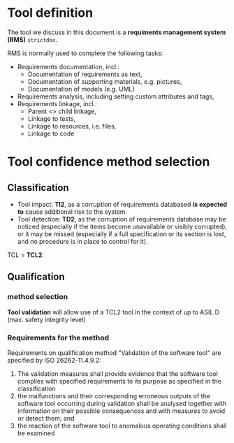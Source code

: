 # Tool definition
The tool we discuss in this document is a **requiments management system (RMS)** ```strictdoc```.

RMS is normally used to complete the following tasks:
* Requirements documentation, incl.:
  * Documentation of requirements as text,
  * Documentation of supporting materials, e.g. pictures,
  * Documentation of models (e.g. UML)
* Requirements analysis, including setting custom attributes and tags,
* Requirements linkage, incl.:
  * Parent <> child linkage,
  * Linkage to tests,
  * Linkage to resources, i.e. files,
  * Linkage to code

# Tool confidence method selection
## Classification
* Tool impact: **TI2**, as a corruption of requirements databased **is expected to** cause additional risk to the system
* Tool detection: **TD2**, as the corruption of requirements database may be noticed (especially if the items become unavailable or visibly corrupted), or it may be missed (especially if a full specification or its section is lost, and no procedure is in place to control for it).

TCL = **TCL2**.

## Qualification
### method selection
**Tool validation** will allow use of a TCL2 tool in the context of up to ASIL D (max. safety integrity level)

### Requirements for the method
Requirements on qualification method "Validation of the software tool" are specified by ISO 26262-11.4.9.2:

1. The validation measures shall provide evidence that the software tool complies with specified requirements to its purpose as specified in the classification
1. the malfunctions and their corresponding erroneous outputs of the software tool occurring during validation shall be analysed together with information on their possible consequences and with measures to avoid or detect them; and
1. the reaction of the software tool to anomalous operating conditions shall be examined